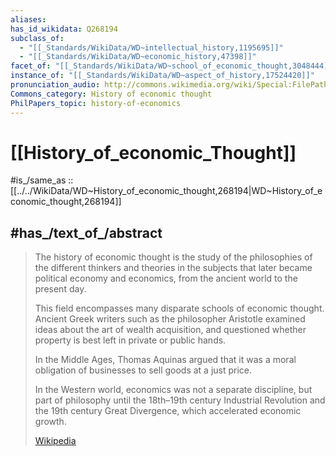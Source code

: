 ```yaml
---
aliases:
has_id_wikidata: Q268194
subclass_of:
  - "[[_Standards/WikiData/WD~intellectual_history,1195695]]"
  - "[[_Standards/WikiData/WD~economic_history,47398]]"
facet_of: "[[_Standards/WikiData/WD~school_of_economic_thought,3048444]]"
instance_of: "[[_Standards/WikiData/WD~aspect_of_history,17524420]]"
pronunciation_audio: http://commons.wikimedia.org/wiki/Special:FilePath/LL-Q8798%20%28ukr%29-Fanat22012-%D0%86%D1%81%D1%82%D0%BE%D1%80%D1%96%D1%8F%20%D0%B5%D0%BA%D0%BE%D0%BD%D0%BE%D0%BC%D1%96%D1%87%D0%BD%D0%BE%D1%97%20%D0%B4%D1%83%D0%BC%D0%BA%D0%B8.wav
Commons_category: History of economic thought
PhilPapers_topic: history-of-economics
---
```


# [[History_of_economic_Thought]] 

#is_/same_as :: [[../../WikiData/WD~History_of_economic_thought,268194|WD~History_of_economic_thought,268194]] 

## #has_/text_of_/abstract 

> The history of economic thought is the study of the philosophies of the different thinkers 
> and theories in the subjects that later became political economy and economics, 
> from the ancient world to the present day.
>
> This field encompasses many disparate schools of economic thought. 
> Ancient Greek writers such as the philosopher Aristotle 
> examined ideas about the art of wealth acquisition, 
> and questioned whether property is best left in private or public hands. 
> 
> In the Middle Ages, Thomas Aquinas argued that 
> it was a moral obligation of businesses to sell goods at a just price.
>
> In the Western world, economics was not a separate discipline, 
> but part of philosophy until the 18th–19th century Industrial Revolution 
> and the 19th century Great Divergence, which accelerated economic growth.
>
> [Wikipedia](https://en.wikipedia.org/wiki/History%20of%20economic%20thought) 

